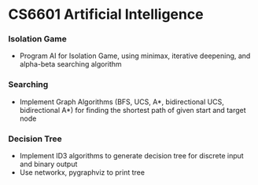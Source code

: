 # CS6601 Artificial Intelligence
### Isolation Game
- Program AI for Isolation Game, using minimax, iterative deepening, and alpha-beta searching algorithm
### Searching
- Implement Graph Algorithms (BFS, UCS, A*, bidirectional UCS, bidirectional A*) for finding the shortest path of given start and target node
### Decision Tree
- Implement ID3 algorithms to generate decision tree for discrete input and binary output
- Use networkx, pygraphviz to print tree
